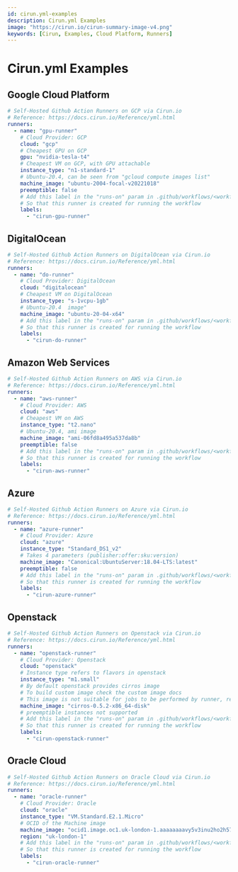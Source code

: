 ```yaml
---
id: cirun.yml-examples
description: Cirun.yml Examples
image: "https://cirun.io/cirun-summary-image-v4.png"
keywords: [Cirun, Examples, Cloud Platform, Runners]
---
```


# Cirun.yml Examples

<head>
  <body className="other-extra-body-class" />
  <title>Cirun Docs</title>
  <meta data-rh="true" name="twitter:card" content="summary_large_image" />
  <meta name="twitter:site" content="https://docs.cirun.io" />
  <meta name="twitter:title" content="Cirun Docs" />
  <meta name="twitter:description" content="Cirun.yml Examples" />
  <meta name="twitter:image" content="https://docs.cirun.io/img/cirun-summary-image-v4.png" />
</head>

## Google Cloud Platform

```yml
# Self-Hosted Github Action Runners on GCP via Cirun.io
# Reference: https://docs.cirun.io/Reference/yml.html
runners:
  - name: "gpu-runner"
    # Cloud Provider: GCP
    cloud: "gcp"
    # Cheapest GPU on GCP
    gpu: "nvidia-tesla-t4"
    # Cheapest VM on GCP, with GPU attachable
    instance_type: "n1-standard-1"
    # Ubuntu-20.4, can be seen from "gcloud compute images list"
    machine_image: "ubuntu-2004-focal-v20221018"
    preemptible: false
    # Add this label in the "runs-on" param in .github/workflows/<workflow-name>.yml
    # So that this runner is created for running the workflow
    labels:
      - "cirun-gpu-runner"
```

## DigitalOcean

```yml
# Self-Hosted Github Action Runners on DigitalOcean via Cirun.io
# Reference: https://docs.cirun.io/Reference/yml.html
runners:
  - name: "do-runner"
    # Cloud Provider: DigitalOcean
    cloud: "digitalocean"
    # Cheapest VM on DigitalOcean
    instance_type: "s-1vcpu-1gb"
    # Ubuntu-20.4  image"
    machine_image: "ubuntu-20-04-x64"
    # Add this label in the "runs-on" param in .github/workflows/<workflow-name>.yml
    # So that this runner is created for running the workflow
    labels:
      - "cirun-do-runner"
```

## Amazon Web Services

```yml
# Self-Hosted Github Action Runners on AWS via Cirun.io
# Reference: https://docs.cirun.io/Reference/yml.html
runners:
  - name: "aws-runner"
    # Cloud Provider: AWS
    cloud: "aws"
    # Cheapest VM on AWS
    instance_type: "t2.nano"
    # Ubuntu-20.4, ami image
    machine_image: "ami-06fd8a495a537da8b"
    preemptible: false
    # Add this label in the "runs-on" param in .github/workflows/<workflow-name>.yml
    # So that this runner is created for running the workflow
    labels:
      - "cirun-aws-runner"
```

## Azure

```yml
# Self-Hosted Github Action Runners on Azure via Cirun.io
# Reference: https://docs.cirun.io/Reference/yml.html
runners:
  - name: "azure-runner"
    # Cloud Provider: Azure
    cloud: "azure"
    instance_type: "Standard_DS1_v2"
    # Takes 4 parameters (publisher:offer:sku:version)
    machine_image: "Canonical:UbuntuServer:18.04-LTS:latest"
    preemptible: false
    # Add this label in the "runs-on" param in .github/workflows/<workflow-name>.yml
    # So that this runner is created for running the workflow
    labels:
      - "cirun-azure-runner"
```

## Openstack

```yml
# Self-Hosted Github Action Runners on Openstack via Cirun.io
# Reference: https://docs.cirun.io/Reference/yml.html
runners:
  - name: "openstack-runner"
    # Cloud Provider: Openstack
    cloud: "openstack"
    # Instance type refers to flavors in openstack
    instance_type: "m1.small"
    # By default openstack provides cirros image
    # To build custom image check the custom image docs
    # This image is not suitable for jobs to be performed by runner, refer to custom image docs and create a new image first
    machine_image: "cirros-0.5.2-x86_64-disk"
    # preemptible instances not supported
    # Add this label in the "runs-on" param in .github/workflows/<workflow-name>.yml
    # So that this runner is created for running the workflow
    labels:
      - "cirun-openstack-runner"
```

## Oracle Cloud

```yml
# Self-Hosted Github Action Runners on Oracle Cloud via Cirun.io
# Reference: https://docs.cirun.io/Reference/yml.html
runners:
  - name: "oracle-runner"
    # Cloud Provider: Oracle
    cloud: "oracle"
    instance_type: "VM.Standard.E2.1.Micro"
    # OCID of the Machine image
    machine_image: "ocid1.image.oc1.uk-london-1.aaaaaaaavy5v3inu2ho2h57vwvvsclukdh4jvhg45um2nrejyxa7s46zcwoq"
    region: "uk-london-1"
    # Add this label in the "runs-on" param in .github/workflows/<workflow-name>.yml
    # So that this runner is created for running the workflow
    labels:
      - "cirun-oracle-runner"
```
